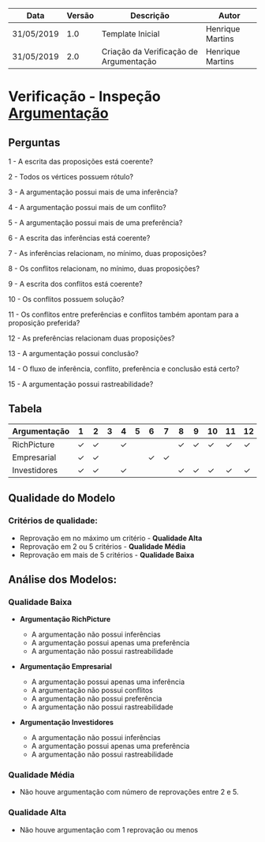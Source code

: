 | Data | Versão | Descrição | Autor |
| ---- | - | - | - |
| 31/05/2019 | 1.0 | Template Inicial | Henrique Martins |
| 31/05/2019 | 2.0 | Criação da Verificação de Argumentação | Henrique Martins |

# Verificação - Inspeção [Argumentação](https://github.com/requisitos-2019-1/Ribon/wiki/Argumenta%C3%A7%C3%A3o)
## Perguntas

1 - A escrita das proposições está coerente?

2 - Todos os vértices possuem rótulo?

3 - A argumentação possui mais de uma inferência?

4 - A argumentação possui mais de um conflito?

5 - A argumentação possui mais de uma preferência?

6 - A escrita das inferências está coerente?

7 - As inferências relacionam, no mínimo, duas proposições?

8 - Os conflitos relacionam, no mínimo, duas proposições?

9 - A escrita dos conflitos está coerente?

10 - Os conflitos possuem solução?

11 - Os conflitos entre preferências e conflitos também apontam para a proposição preferida?

12 - As preferências relacionam duas proposições?

13 - A argumentação possui conclusão?

14 - O fluxo de inferência, conflito, preferência e conclusão está certo?

15 - A argumentação possui rastreabilidade?

## Tabela

| Argumentação | 1 | 2 | 3 | 4 | 5 | 6 | 7 | 8 | 9 | 10 | 11 | 12 | 13 | 14 | 15 |
| ---- | - | - | - | - | - | - | - | - | - | - | - | - | - | - | - |
| RichPicture | &#10003; | &#10003; |   | &#10003; |   |   |   | &#10003; | &#10003; | &#10003; | &#10003; | &#10003; | &#10003; |  |  |
| Empresarial | &#10003; | &#10003; |   |   |   | &#10003; | &#10003; |   |   |   |   |   | &#10003; |   |  |
| Investidores | &#10003; | &#10003; |   | &#10003; |   |   |   | &#10003; | &#10003; | &#10003; | &#10003; | &#10003; | &#10003; |   |  |

## Qualidade do Modelo

### Critérios de qualidade:
 - Reprovação em no máximo um critério - <b>Qualidade Alta</b>
 - Reprovação em 2 ou 5 critérios - <b>Qualidade Média</b>
 - Reprovação em mais de 5 critérios - <b>Qualidade Baixa</b>

 ## Análise dos Modelos:

 ### Qualidade Baixa
  - <b>Argumentação RichPicture</b>
    - A argumentação não possui inferências
    - A argumentação possui apenas uma preferência
    - A argumentação não possui rastreabilidade

  - <b>Argumentação Empresarial</b>
    - A argumentação possui apenas uma inferência
    - A argumentação não possui conflitos
    - A argumentação não possui preferência
    - A argumentação não possui rastreabilidade

  - <b>Argumentação Investidores</b>
    - A argumentação não possui inferências
    - A argumentação possui apenas uma preferência
    - A argumentação não possui rastreabilidade

 ### Qualidade Média
  - Não houve argumentação com número de reprovações entre 2 e 5.

 ### Qualidade Alta
  - Não houve argumentação com 1 reprovação ou menos
